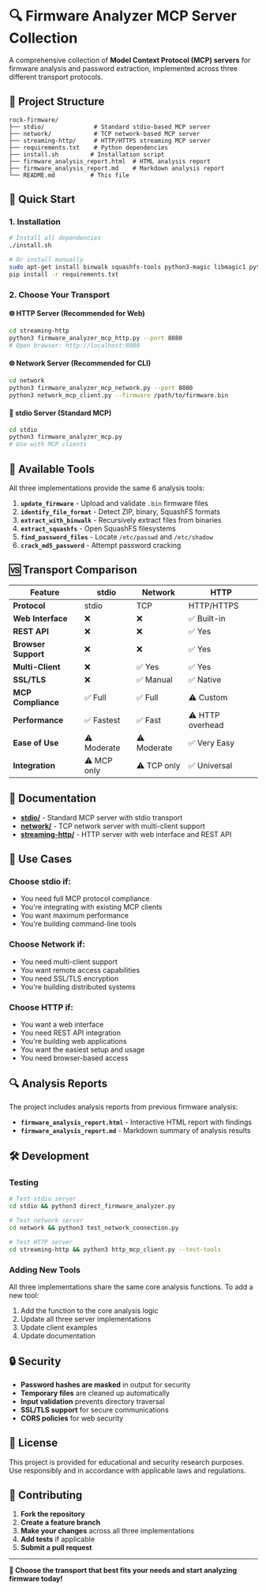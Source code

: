 # 🔍 Firmware Analyzer MCP Server Collection

A comprehensive collection of **Model Context Protocol (MCP) servers** for firmware analysis and password extraction, implemented across three different transport protocols.

## 📁 **Project Structure**

```
rock-firmware/
├── stdio/              # Standard stdio-based MCP server
├── network/            # TCP network-based MCP server  
├── streaming-http/     # HTTP/HTTPS streaming MCP server
├── requirements.txt    # Python dependencies
├── install.sh         # Installation script
├── firmware_analysis_report.html  # HTML analysis report
├── firmware_analysis_report.md    # Markdown analysis report
└── README.md          # This file
```

## 🚀 **Quick Start**

### **1. Installation**
```bash
# Install all dependencies
./install.sh

# Or install manually
sudo apt-get install binwalk squashfs-tools python3-magic libmagic1 python3-aiohttp python3-aiohttp-cors
pip install -r requirements.txt
```

### **2. Choose Your Transport**

#### **🌐 HTTP Server (Recommended for Web)**
```bash
cd streaming-http
python3 firmware_analyzer_mcp_http.py --port 8080
# Open browser: http://localhost:8080
```

#### **🌐 Network Server (Recommended for CLI)**
```bash
cd network
python3 firmware_analyzer_mcp_network.py --port 8080
python3 network_mcp_client.py --firmware /path/to/firmware.bin
```

#### **📡 stdio Server (Standard MCP)**
```bash
cd stdio
python3 firmware_analyzer_mcp.py
# Use with MCP clients
```

## 🔧 **Available Tools**

All three implementations provide the same 6 analysis tools:

1. **`update_firmware`** - Upload and validate `.bin` firmware files
2. **`identify_file_format`** - Detect ZIP, binary, SquashFS formats
3. **`extract_with_binwalk`** - Recursively extract files from binaries
4. **`extract_squashfs`** - Open SquashFS filesystems
5. **`find_password_files`** - Locate `/etc/passwd` and `/etc/shadow`
6. **`crack_md5_password`** - Attempt password cracking

## 🆚 **Transport Comparison**

| Feature | stdio | Network | HTTP |
|---------|-------|---------|------|
| **Protocol** | stdio | TCP | HTTP/HTTPS |
| **Web Interface** | ❌ | ❌ | ✅ Built-in |
| **REST API** | ❌ | ❌ | ✅ Yes |
| **Browser Support** | ❌ | ❌ | ✅ Yes |
| **Multi-Client** | ❌ | ✅ Yes | ✅ Yes |
| **SSL/TLS** | ❌ | ✅ Manual | ✅ Native |
| **MCP Compliance** | ✅ Full | ✅ Full | ⚠️ Custom |
| **Performance** | ✅ Fastest | ✅ Fast | ⚠️ HTTP overhead |
| **Ease of Use** | ⚠️ Moderate | ⚠️ Moderate | ✅ Very Easy |
| **Integration** | ⚠️ MCP only | ⚠️ TCP only | ✅ Universal |

## 📖 **Documentation**

- **[stdio/](stdio/)** - Standard MCP server with stdio transport
- **[network/](network/)** - TCP network server with multi-client support
- **[streaming-http/](streaming-http/)** - HTTP server with web interface and REST API

## 🎯 **Use Cases**

### **Choose stdio if:**
- You need full MCP protocol compliance
- You're integrating with existing MCP clients
- You want maximum performance
- You're building command-line tools

### **Choose Network if:**
- You need multi-client support
- You want remote access capabilities
- You need SSL/TLS encryption
- You're building distributed systems

### **Choose HTTP if:**
- You want a web interface
- You need REST API integration
- You're building web applications
- You want the easiest setup and usage
- You need browser-based access

## 🔍 **Analysis Reports**

The project includes analysis reports from previous firmware analysis:

- **`firmware_analysis_report.html`** - Interactive HTML report with findings
- **`firmware_analysis_report.md`** - Markdown summary of analysis results

## 🛠️ **Development**

### **Testing**
```bash
# Test stdio server
cd stdio && python3 direct_firmware_analyzer.py

# Test network server
cd network && python3 test_network_connection.py

# Test HTTP server
cd streaming-http && python3 http_mcp_client.py --test-tools
```

### **Adding New Tools**
All three implementations share the same core analysis functions. To add a new tool:

1. Add the function to the core analysis logic
2. Update all three server implementations
3. Update client examples
4. Update documentation

## 🔒 **Security**

- **Password hashes are masked** in output for security
- **Temporary files** are cleaned up automatically
- **Input validation** prevents directory traversal
- **SSL/TLS support** for secure communications
- **CORS policies** for web security

## 📄 **License**

This project is provided for educational and security research purposes. Use responsibly and in accordance with applicable laws and regulations.

## 🤝 **Contributing**

1. **Fork the repository**
2. **Create a feature branch**
3. **Make your changes** across all three implementations
4. **Add tests** if applicable
5. **Submit a pull request**

---

**🎉 Choose the transport that best fits your needs and start analyzing firmware today!** 